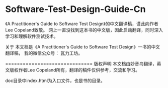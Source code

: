 Software-Test-Design-Guide-Cn
=============================


《A Practitioner's Guide to Software Test Design》的中文翻译稿，谨此向作者Lee Copeland致敬。
网上一直没找到这本书的中文版，因此启动翻译，同时深入学习和理解软件测试技术。

 
关于
本文档是《A Practitioner's Guide to Software Test Design》一书的中文翻译稿， 
我的微信公众号： 瓦力工坊。

==============================
版权声明
本文档由妙音鸟翻译，英文版权作者Lee Copeland所有，翻译的稿件仅供参考，交流和学习。

doc目录中index.html为入口文件，也是书的目录。

